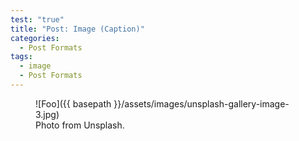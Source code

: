 ```yaml
---
test: "true"
title: "Post: Image (Caption)"
categories:
  - Post Formats
tags:
  - image
  - Post Formats
---
```


<figure>
  ![Foo]({{ basepath }}/assets/images/unsplash-gallery-image-3.jpg)
  <figcaption>Photo from Unsplash.</figcaption>
</figure>

